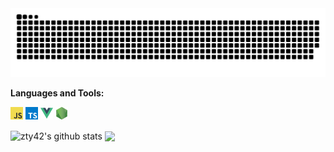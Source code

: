 <picture>
  <source media="(prefers-color-scheme: dark)" srcset="https://raw.githubusercontent.com/zty42/zty42/output/github-contribution-grid-snake-dark.svg">
  <source media="(prefers-color-scheme: light)" srcset="https://raw.githubusercontent.com/zty42/zty42/output/github-contribution-grid-snake.svg">
  <img alt="github contribution grid snake animation" src="https://raw.githubusercontent.com/zty42/zty42/output/github-contribution-grid-snake.svg">
</picture>

**Languages and Tools:**  

<code><img height="20" src="https://raw.githubusercontent.com/github/explore/80688e429a7d4ef2fca1e82350fe8e3517d3494d/topics/javascript/javascript.png"></code>
<code><img height="20" src="https://raw.githubusercontent.com/github/explore/80688e429a7d4ef2fca1e82350fe8e3517d3494d/topics/typescript/typescript.png"></code>
<code><img height="20" src="https://raw.githubusercontent.com/github/explore/80688e429a7d4ef2fca1e82350fe8e3517d3494d/topics/vue/vue.png"></code>
<code><img height="20" src="https://raw.githubusercontent.com/github/explore/80688e429a7d4ef2fca1e82350fe8e3517d3494d/topics/nodejs/nodejs.png"></code>  

<img align="center" height="165" src="https://github-readme-stats.vercel.app/api?username=zty42&show_icons=true&include_all_commits=true&theme=radical" alt="zty42's github stats" />

<img align="center" src="https://github-readme-stats.vercel.app/api/top-langs/?username=zty42&layout=compact&theme=radical" />
